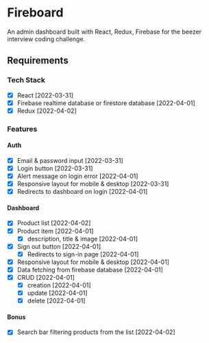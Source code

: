 # Fireboard

An admin dashboard built with React, Redux, Firebase for the beezer interview
coding challenge.

## Requirements

### Tech Stack

- [x] React [2022-03-31]
- [x] Firebase realtime database or firestore database [2022-04-01]
- [x] Redux [2022-04-02]

### Features

#### Auth

- [x] Email & password input [2022-03-31]
- [x] Login button [2022-03-31]
- [x] Alert message on login error [2022-04-01]
- [x] Responsive layout for mobile & desktop [2022-03-31]
- [x] Redirects to dashboard on login [2022-04-01]

#### Dashboard

- [x] Product list [2022-04-02]
- [x] Product item [2022-04-01]
  - [x] description, title & image [2022-04-01]
- [x] Sign out button [2022-04-01]
  - [x] Redirects to sign-in page [2022-04-01]
- [x] Responsive layout for mobile & desktop [2022-04-01]
- [x] Data fetching from firebase database [2022-04-01]
- [x] CRUD [2022-04-01]
  - [x] creation [2022-04-01]
  - [x] update [2022-04-01]
  - [x] delete [2022-04-01]

#### Bonus

- [x] Search bar filtering products from the list [2022-04-02]

